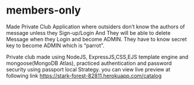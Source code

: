 # members-only

Made Private Club Application where outsiders don’t know the authors of message unless they Sign-up/Login And They will be able to delete Message when they Login and become ADMIN. They have to know secret key to become ADMIN which is “parrot”.

Private club made using NodeJS, ExpressJS,CSS,EJS template engine and mongoose(MongoDB Atlas), practiced authentication and password security using passport local Strategy.
you can view live preview at following link https://stark-forest-82811.herokuapp.com/catalog


